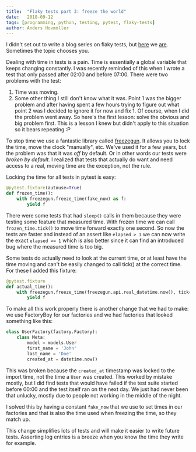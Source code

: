 ```yaml
---
title:	"Flaky tests part 3: freeze the world"
date:	2018-09-12
tags: [programming, python, testing, pytest, flaky-tests]
author: Anders Hovmöller
---
```


 I didn't set out to write a blog series on flaky tests, but [here](/2018/02/05/use-the-biggest-hammer.html) we [are](/2018/08/28/intermittent-tests-aligned-primary-keys.html). Sometimes the topic chooses you.

Dealing with time in tests is a pain. Time is essentially a global variable that keeps changing constantly. I was recently reminded of this when I wrote a test that only passed after 02:00 and before 07:00. There were two problems with the test:

1. Time was moving.
2. Some other thing I still don't know what it was.
Point 1 was the bigger problem and after having spent a few hours trying to figure out what point 2 was I decided to ignore it for now and fix 1. Of course, when I did the problem went away. So here's the first lesson: solve the obvious and big problem first. This is a lesson I knew but didn't apply to this situation so it bears repeating :P

To stop time we use a fantastic library called [freezegun](https://github.com/spulec/freezegun). It allows you to lock the time, move the clock "manually", etc. We've used it for a few years, but the problem was that it was *off* by default. Or in other words our tests were *broken by default.* I realized that tests that actually do want and need access to a real, moving time are the exception, not the rule.

Locking the time for all tests in pytest is easy:

```python
@pytest.fixture(autouse=True)  
def frozen_time():  
    with freezegun.freeze_time(fake_now) as f:  
        yield f
```

There were some tests that had `sleep()` calls in them because they were testing some feature that measured time. With frozen time we can call `frozen_time.tick()` to move time forward exactly one second. So now the tests are faster and instead of an assert like `elapsed > 1` we can now write the exact `elapsed == 1` which is also better since it can find an introduced bug where the measured time is too big.

Some tests do actually need to look at the current time, or at least have the time moving and can't be easily changed to call tick() at the correct time. For these I added this fixture:

```python
@pytest.fixture  
def actual_time():  
    with freezegun.freeze_time(freezegun.api.real_datetime.now(), tick=True) as f:  
        yield f
```
To make all this work properly there is another change that we had to make: we use FactoryBoy for our factories and we had factories that looked something like this:

```python
class UserFactory(factory.Factory):  
    class Meta:  
        model = models.User 
        first_name = 'John'  
        last_name = 'Doe'  
        created_at = datetime.now()
```
This was broken because the `created_at` timestamp was locked to the import time, not the time a `User` was created. This worked by mistake mostly, but I did find tests that would have failed if the test suite started before 00:00 and the test itself ran on the next day. We just had never been that unlucky, mostly due to people not working in the middle of the night.

I solved this by having a constant `fake_now` that we use to set times in our factories and that is also the time used when freezing the time, so they match up.

This change simplifies lots of tests and will make it easier to write future tests. Asserting log entries is a breeze when you know the time they write for example.
